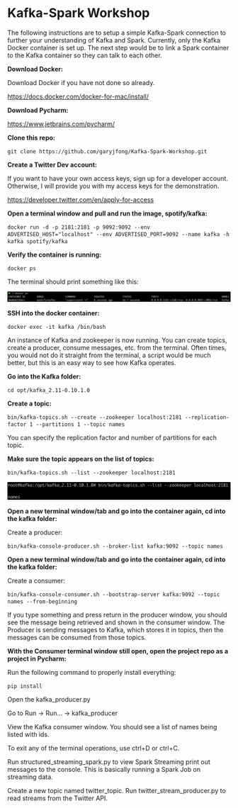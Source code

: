 # Kafka-Spark Workshop

The following instructions are to setup a simple Kafka-Spark connection to further your understanding of Kafka and Spark. Currently, only the Kafka Docker container is set up. The next step would be to link a Spark container to the Kafka container so they can talk to each other.

**Download Docker:**

Download Docker if you have not done so already.

https://docs.docker.com/docker-for-mac/install/

**Download Pycharm:**

https://www.jetbrains.com/pycharm/

**Clone this repo:**
```
git clone https://github.com/garyjfong/Kafka-Spark-Workshop.git
```
**Create a Twitter Dev account:**

If you want to have your own access keys, sign up for a developer account. Otherwise, I will provide you with my access keys for the demonstration.

https://developer.twitter.com/en/apply-for-access


**Open a terminal window and pull and run the image, spotify/kafka:**
```
docker run -d -p 2181:2181 -p 9092:9092 --env ADVERTISED_HOST="localhost" --env ADVERTISED_PORT=9092 --name kafka -h kafka spotify/kafka
```
**Verify the container is running:**
```
docker ps
```
The terminal should print something like this:

![alt text][docker ps]

[docker ps]: https://github.com/garyjfong/Kafka-Spark-Workshop/blob/master/main/resources/docker_ps.png


**SSH into the docker container:**
```
docker exec -it kafka /bin/bash
```
An instance of Kafka and zookeeper is now running. You can create topics, create a producer, consume messages, etc. from the terminal. Often times, you would not do it straight from the terminal, a script would be much better, but this is an easy way to see how Kafka operates.

**Go into the Kafka folder:**
```
cd opt/kafka_2.11-0.10.1.0
```
**Create a topic:**
```
bin/kafka-topics.sh --create --zookeeper localhost:2181 --replication-factor 1 --partitions 1 --topic names
```
You can specify the replication factor and number of partitions for each topic.

**Make sure the topic appears on the list of topics:**
```
bin/kafka-topics.sh --list --zookeeper localhost:2181
```
![alt text][topic list]

[topic list]:https://github.com/garyjfong/Kafka-Spark-Workshop/blob/master/main/resources/list_topics.png

**Open a new terminal window/tab and go into the container again, cd into the kafka folder:**

Create a producer:
```
bin/kafka-console-producer.sh --broker-list kafka:9092 --topic names
```
**Open a new terminal window/tab and go into the container again, cd into the kafka folder:**

Create a consumer:
```
bin/kafka-console-consumer.sh --bootstrap-server kafka:9092 --topic names --from-beginning
```

If you type something and press return in the producer window, you should see the message being retrieved and shown in the consumer window. The Producer is sending messages to Kafka, which stores it in topics, then the messages can be consumed from those topics.

**With the Consumer terminal window still open, open the project repo as a project in Pycharm:**

Run the following command to properly install everything:

```
pip install
```

Open the kafka_producer.py

Go to Run -> Run... -> kafka_producer

View the Kafka consumer window. You should see a list of names being listed with ids. 

To exit any of the terminal operations, use ctrl+D or ctrl+C.

Run structured_streaming_spark.py to view Spark Streaming print out messages to the console. This is basically running a Spark Job on streaming data.

Create a new topic named twitter_topic.
Run twitter_stream_producer.py to read streams from the Twitter API. 

